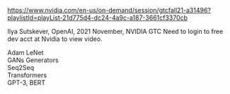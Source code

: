 https://www.nvidia.com/en-us/on-demand/session/gtcfall21-a31496?playlistId=playList-21d775d4-dc24-4a9c-a187-3661cf3370cb

Ilya Sutskever, OpenAI, 2021 November, NVIDIA GTC
Need to login to free dev acct at Nvidia to view video.  

Adam 
LeNet  
GANs Generators  
Seq2Seq  
Transformers  
GPT-3, BERT  
